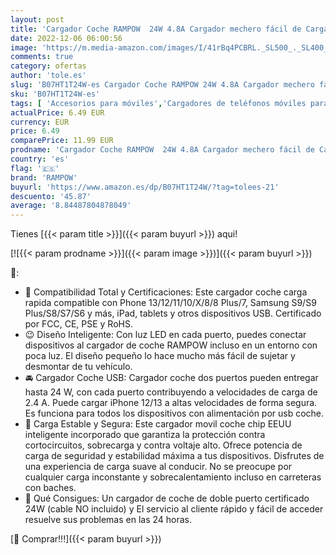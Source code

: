 ```yaml
---
layout: post
title: 'Cargador Coche RAMPOW  24W 4.8A Cargador mechero fácil de Cargar Doble Puerto con LED  Cargador movil Coche para teléfonos y tabletas  iPhone  Samsung  LG  HTC  Sony  Huawei  Xiaomi USB Coche - Negro'
date: 2022-12-06 06:00:56
image: 'https://m.media-amazon.com/images/I/41rBq4PCBRL._SL500_._SL400_.jpg'
comments: true
category: ofertas
author: 'tole.es'
slug: 'B07HT1T24W-es Cargador Coche RAMPOW 24W 4.8A Cargador mechero fácil de...'
sku: 'B07HT1T24W-es'
tags: [ 'Accesorios para móviles','Cargadores de teléfonos móviles para coches','Cargadores para móviles','Comunicación móvil y accesorios','Electrónica','iphone','rampow','🇪🇸', ]
actualPrice: 6.49 EUR
currency: EUR
price: 6.49
comparePrice: 11.99 EUR
prodname: 'Cargador Coche RAMPOW  24W 4.8A Cargador mechero fácil de Cargar Doble Puerto con LED  Cargador movil Coche para teléfonos y tabletas  iPhone  Samsung  LG  HTC  Sony  Huawei  Xiaomi USB Coche - Negro'
country: 'es'
flag: '🇪🇸'
brand: 'RAMPOW'
buyurl: 'https://www.amazon.es/dp/B07HT1T24W/?tag=tolees-21'
descuento: '45.87'
average: '8.84487804878049'
---
```


Tienes [{{< param title >}}]({{< param buyurl >}}) aqui!

[![{{< param prodname >}}]({{< param image >}})]({{< param buyurl >}})

🔎:

- 📱 Compatibilidad Total y Certificaciones: Este cargador coche carga rapida compatible con Phone 13/12/11/10/X/8/8 Plus/7, Samsung S9/S9 Plus/S8/S7/S6 y más, iPad, tablets y otros dispositivos USB. Certificado por FCC, CE, PSE y RoHS.
- 😉 Diseño Inteligente: Con luz LED en cada puerto, puedes conectar dispositivos al cargador de coche RAMPOW incluso en un entorno con poca luz. El diseño pequeño lo hace mucho más fácil de sujetar y desmontar de tu vehículo.
- 🚘 Cargador Coche USB: Cargador coche dos puertos pueden entregar hasta 24 W, con cada puerto contribuyendo a velocidades de carga de 2.4 A. Puede cargar iPhone 12/13 a altas velocidades de forma segura. Es funciona para todos los dispositivos con alimentación por usb coche.
- 🔋 Carga Estable y Segura: Este cargador movil coche chip EEUU inteligente incorporado que garantiza la protección contra cortocircuitos, sobrecarga y contra voltaje alto. Ofrece potencia de carga de seguridad y estabilidad máxima a tus dispositivos. Disfrutes de una experiencia de carga suave al conducir. No se preocupe por cualquier carga inconstante y sobrecalentamiento incluso en carreteras con baches.
- 🎁 Qué Consigues: Un cargador de coche de doble puerto certificado 24W (cable NO incluido) y El servicio al cliente rápido y fácil de acceder resuelve sus problemas en las 24 horas.

[🛒 Comprar!!!]({{< param buyurl >}})
